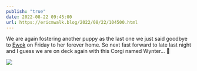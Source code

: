 ```yaml
---
publish: "true"
date: 2022-08-22 09:45:00
url: https://ericmwalk.blog/2022/08/22/104500.html
---
```

We are again fostering another puppy as the last one we just said goodbye to [Ewok](https://ericmwalk.blog/2022/08/15/i-know-my.html) on Friday to her forever home. So next fast forward to late last night and I guess we are on deck again with this Corgi named Wynter... 🐶

![](https://ericmwalk.blog/uploads/2022/918f424a61.jpg)
